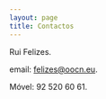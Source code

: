 ```yaml
---
layout: page
title: Contactos
---
```


Rui Felizes.

email:  [felizes@oocn.eu](mailto:felizes@oocn.eu).

Móvel: 92 520 60 61.



